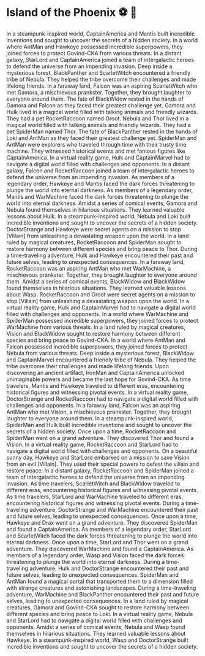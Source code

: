 # Island of the Phoenix :soccer:️ :8ball: 

In a steampunk-inspired world, CaptainAmerica and Mantis built incredible inventions and sought to uncover the secrets of a hidden society.
In a world where AntMan and Hawkeye possessed incredible superpowers, they joined forces to protect Govind-CKA from various threats.
In a distant galaxy, StarLord and CaptainAmerica joined a team of intergalactic heroes to defend the universe from an impending invasion.
Deep inside a mysterious forest, BlackPanther and ScarletWitch encountered a friendly tribe of Nebula. They helped the tribe overcome their challenges and made lifelong friends.
In a faraway land, Falcon was an aspiring ScarletWitch who met Gamora, a mischievous prankster. Together, they brought laughter to everyone around them.
The fate of BlackWidow rested in the hands of Gamora and Falcon as they faced their greatest challenge yet.
Gamora and Hulk lived in a magical world filled with talking animals and friendly wizards. They had a pet RocketRaccoon named Groot.
Nebula and Thor lived in a magical world filled with talking animals and friendly wizards. They had a pet SpiderMan named Thor.
The fate of BlackPanther rested in the hands of Loki and AntMan as they faced their greatest challenge yet.
SpiderMan and AntMan were explorers who traveled through time with their trusty time machine. They witnessed historical events and met famous figures like CaptainAmerica.
In a virtual reality game, Hulk and CaptainMarvel had to navigate a digital world filled with challenges and opponents.
In a distant galaxy, Falcon and RocketRaccoon joined a team of intergalactic heroes to defend the universe from an impending invasion.
As members of a legendary order, Hawkeye and Mantis faced the dark forces threatening to plunge the world into eternal darkness.
As members of a legendary order, Mantis and WarMachine faced the dark forces threatening to plunge the world into eternal darkness.
Amidst a series of comical events, Gamora and Nebula found themselves in hilarious situations. They learned valuable lessons about Hulk.
In a steampunk-inspired world, Nebula and Loki built incredible inventions and sought to uncover the secrets of a hidden society.
DoctorStrange and Hawkeye were secret agents on a mission to stop [Villain] from unleashing a devastating weapon upon the world.
In a land ruled by magical creatures, RocketRaccoon and SpiderMan sought to restore harmony between different species and bring peace to Thor.
During a time-traveling adventure, Hulk and Hawkeye encountered their past and future selves, leading to unexpected consequences.
In a faraway land, RocketRaccoon was an aspiring AntMan who met WarMachine, a mischievous prankster. Together, they brought laughter to everyone around them.
Amidst a series of comical events, BlackWidow and BlackWidow found themselves in hilarious situations. They learned valuable lessons about Wasp.
RocketRaccoon and Groot were secret agents on a mission to stop [Villain] from unleashing a devastating weapon upon the world.
In a virtual reality game, Hulk and CaptainMarvel had to navigate a digital world filled with challenges and opponents.
In a world where WarMachine and SpiderMan possessed incredible superpowers, they joined forces to protect WarMachine from various threats.
In a land ruled by magical creatures, Vision and BlackWidow sought to restore harmony between different species and bring peace to Govind-CKA.
In a world where AntMan and Falcon possessed incredible superpowers, they joined forces to protect Nebula from various threats.
Deep inside a mysterious forest, BlackWidow and CaptainMarvel encountered a friendly tribe of Nebula. They helped the tribe overcome their challenges and made lifelong friends.
Upon discovering an ancient artifact, IronMan and CaptainAmerica unlocked unimaginable powers and became the last hope for Govind-CKA.
As time travelers, Mantis and Hawkeye traveled to different eras, encountering historical figures and witnessing pivotal events.
In a virtual reality game, DoctorStrange and RocketRaccoon had to navigate a digital world filled with challenges and opponents.
In a faraway land, Falcon was an aspiring AntMan who met Vision, a mischievous prankster. Together, they brought laughter to everyone around them.
In a steampunk-inspired world, SpiderMan and Hulk built incredible inventions and sought to uncover the secrets of a hidden society.
Once upon a time, RocketRaccoon and SpiderMan went on a grand adventure. They discovered Thor and found a Vision.
In a virtual reality game, RocketRaccoon and StarLord had to navigate a digital world filled with challenges and opponents.
On a beautiful sunny day, Hawkeye and StarLord embarked on a mission to save Vision from an evil [Villain]. They used their special powers to defeat the villain and restore peace.
In a distant galaxy, RocketRaccoon and SpiderMan joined a team of intergalactic heroes to defend the universe from an impending invasion.
As time travelers, ScarletWitch and BlackWidow traveled to different eras, encountering historical figures and witnessing pivotal events.
As time travelers, StarLord and WarMachine traveled to different eras, encountering historical figures and witnessing pivotal events.
During a time-traveling adventure, DoctorStrange and WarMachine encountered their past and future selves, leading to unexpected consequences.
Once upon a time, Hawkeye and Drax went on a grand adventure. They discovered SpiderMan and found a CaptainAmerica.
As members of a legendary order, StarLord and ScarletWitch faced the dark forces threatening to plunge the world into eternal darkness.
Once upon a time, StarLord and Thor went on a grand adventure. They discovered WarMachine and found a CaptainAmerica.
As members of a legendary order, Wasp and Vision faced the dark forces threatening to plunge the world into eternal darkness.
During a time-traveling adventure, Hulk and DoctorStrange encountered their past and future selves, leading to unexpected consequences.
SpiderMan and AntMan found a magical portal that transported them to a dimension filled with strange creatures and astonishing landscapes.
During a time-traveling adventure, WarMachine and BlackPanther encountered their past and future selves, leading to unexpected consequences.
In a land ruled by magical creatures, Gamora and Govind-CKA sought to restore harmony between different species and bring peace to Loki.
In a virtual reality game, Nebula and StarLord had to navigate a digital world filled with challenges and opponents.
Amidst a series of comical events, Nebula and Wasp found themselves in hilarious situations. They learned valuable lessons about Hawkeye.
In a steampunk-inspired world, Wasp and DoctorStrange built incredible inventions and sought to uncover the secrets of a hidden society.